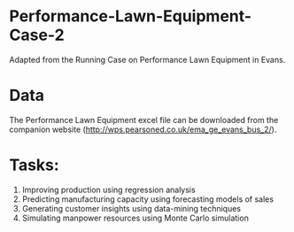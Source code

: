 # Performance-Lawn-Equipment-Case-2
Adapted from the Running Case on Performance Lawn Equipment in Evans.
# Data
The Performance Lawn Equipment excel file can be downloaded from the companion website (http://wps.pearsoned.co.uk/ema_ge_evans_bus_2/).
# Tasks:
1) Improving production using regression analysis
2) Predicting manufacturing capacity using forecasting models of sales
3) Generating customer insights using data-mining techniques
4) Simulating manpower resources using Monte Carlo simulation
